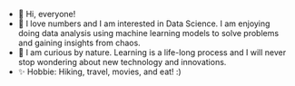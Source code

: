 - 👋 Hi, everyone!
- 👀 I love numbers and I am interested in Data Science. I am enjoying doing data analysis using machine learning models to solve problems and gaining insights from chaos.
- 🌱 I am curious by nature. Learning is a life-long process and I will never stop wondering about new technology and innovations.
- ✨ Hobbie:  Hiking, travel, movies, and eat! :)


<!---
cyl7621/cyl7621 is a ✨ special ✨ repository because its `README.md` (this file) appears on your GitHub profile.
You can click the Preview link to take a look at your changes.
--->
